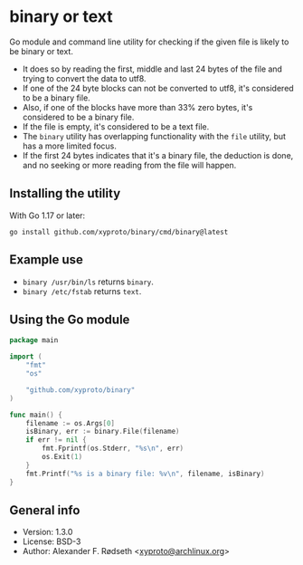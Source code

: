 # binary or text

Go module and command line utility for checking if the given file is likely to be binary or text.

* It does so by reading the first, middle and last 24 bytes of the file and trying to convert the data to utf8.
* If one of the 24 byte blocks can not be converted to utf8, it's considered to be a binary file.
* Also, if one of the blocks have more than 33% zero bytes, it's considered to be a binary file.
* If the file is empty, it's considered to be a text file.
* The `binary` utility has overlapping functionality with the `file` utility, but has a more limited focus.
* If the first 24 bytes indicates that it's a binary file, the deduction is done, and no seeking or more reading from the file will happen.

## Installing the utility

With Go 1.17 or later:

    go install github.com/xyproto/binary/cmd/binary@latest

## Example use

* `binary /usr/bin/ls` returns `binary`.
* `binary /etc/fstab` returns `text`.

## Using the Go module

```go
package main

import (
    "fmt"
    "os"

    "github.com/xyproto/binary"
)

func main() {
    filename := os.Args[0]
    isBinary, err := binary.File(filename)
    if err != nil {
        fmt.Fprintf(os.Stderr, "%s\n", err)
        os.Exit(1)
    }
    fmt.Printf("%s is a binary file: %v\n", filename, isBinary)
}
```

## General info

* Version: 1.3.0
* License: BSD-3
* Author: Alexander F. Rødseth &lt;xyproto@archlinux.org&gt;
